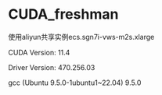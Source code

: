 # CUDA_freshman
使用aliyun共享实例ecs.sgn7i-vws-m2s.xlarge

CUDA Version: 11.4

Driver Version: 470.256.03

gcc (Ubuntu 9.5.0-1ubuntu1~22.04) 9.5.0
